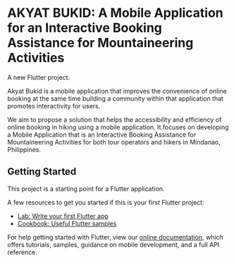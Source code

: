 # AKYAT BUKID: A Mobile Application for an Interactive Booking Assistance for Mountaineering Activities

A new Flutter project.

Akyat Bukid is a mobile application that improves the convenience of online booking at the same time building a community within that application that promotes interactivity for users.

We aim to propose a solution that helps the accessibility and efficiency of online booking in hiking using a mobile application. It focuses on developing a Mobile Application that is an Interactive Booking Assistance for Mountaineering Activities for both tour operators and hikers in Mindanao, Philippines.

## Getting Started

This project is a starting point for a Flutter application.

A few resources to get you started if this is your first Flutter project:

- [Lab: Write your first Flutter app](https://flutter.dev/docs/get-started/codelab)
- [Cookbook: Useful Flutter samples](https://flutter.dev/docs/cookbook)

For help getting started with Flutter, view our
[online documentation](https://flutter.dev/docs), which offers tutorials,
samples, guidance on mobile development, and a full API reference.
